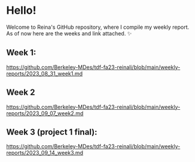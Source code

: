 # Hello!
Welcome to Reina's GitHub repository, where I compile my weekly report. As of now here are the weeks and link attached. :sparkles:

## Week 1: 
https://github.com/Berkeley-MDes/tdf-fa23-reinali/blob/main/weekly-reports/2023_08_31_week1.md

## Week 2
https://github.com/Berkeley-MDes/tdf-fa23-reinali/blob/main/weekly-reports/2023_09_07_week2.md

## Week 3 (project 1 final):
https://github.com/Berkeley-MDes/tdf-fa23-reinali/blob/main/weekly-reports/2023_09_14_week3.md


